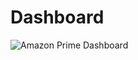 # Dashboard

![Amazon Prime Dashboard](https://github.com/AhmedSaghir-DS/Power-BI-Dashboards/assets/157351045/2819e4a5-f6c1-4c89-baaf-32013405a1e1)
